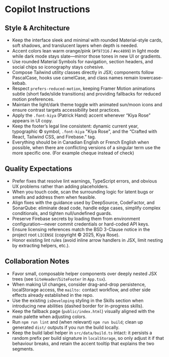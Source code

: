 # Copilot Instructions

## Style & Architecture

- Keep the interface sleek and minimal with rounded Material-style cards, soft shadows, and translucent layers when depth is needed.
- Accent colors lean warm orange/pink (`#f97316` / `#ec4899`) in light mode while dark mode stays slate—mirror those tones in new UI or gradients.
- Use rounded Material Symbols for navigation, section headers, and social chips so iconography stays cohesive.
- Compose Tailwind utility classes directly in JSX; components follow PascalCase, hooks use camelCase, and class names remain lowercase-kebab.
- Respect `prefers-reduced-motion`, keeping Framer Motion animations subtle (short fade/slide transitions) and providing fallbacks for reduced motion preferences.
- Maintain the light/dark theme toggle with animated sun/moon icons and ensure contrast targets accessibility best practices.
- Apply the `.font-kiya` (Patrick Hand) accent whenever “Kiya Rose” appears in UI copy.
- Keep the footer’s legal line consistent: dynamic current year, typographic © symbol, `.font-kiya` "Kiya Rose", and the “Crafted with React, Tailwind CSS, and Firebase.” tag.
- Everything should be in Canadian English or French English when possible, when there are conflicting versions of a singular term use the more specific one. (For example cheque instead of check)

## Quality Expectations

- Prefer fixes that resolve lint warnings, TypeScript errors, and obvious UX problems rather than adding placeholders.
- When you touch code, scan the surrounding logic for latent bugs or smells and address them when feasible.
- Align fixes with the guidance used by DeepSource, CodeFactor, and SonarQube: eliminate dead code, handle edge cases, simplify complex conditionals, and tighten null/undefined guards.
- Preserve Firebase secrets by loading them from environment configuration—never commit credentials or hard-coded API keys.
- Ensure licensing references match the BSD 3-Clause notice in the project root `LICENSE` (copyright © 2025, Kiya Rose).
- Honor existing lint rules (avoid inline arrow handlers in JSX, limit nesting by extracting helpers, etc.).

## Collaboration Notes

- Favor small, composable helper components over deeply nested JSX trees (see `SiteHeader`/`SiteFooter` in `App.tsx`).
- When making UI changes, consider drag-and-drop persistence, localStorage access, the `mailto:` contact workflow, and other side effects already established in the repo.
- Use the existing `isDeveloping` styling in the Skills section when introducing new abilities (dashed border for in-progress skills).
- Keep the fallback page (`public/index.html`) visually aligned with the main palette when adjusting colors.
- Run `npm run lint` and (when relevant) `npm run build`; clean up generated `dist/` outputs if you run the build locally.
- Keep the build label helper in `src/data/build.ts` intact: it persists a random prefix per build signature in `localStorage`, so only adjust it if that behaviour breaks, and retain the accent tooltip that explains the two segments.
